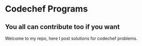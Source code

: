 # Codechef Programs
## You all can contribute too if you want
 Welcome to my repo, here I post solutions for codechef problems.
